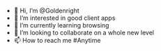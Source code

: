 - 👋 Hi, I’m @Goldenright
- 👀 I’m interested in good client apps
- 🌱 I’m currently learning browsing
- 💞️ I’m looking to collaborate on a whole new level
- 📫 How to reach me #Anytime

<!---
Goldenright/Goldenright is a ✨ special ✨ repository because its `README.md` (this file) appears on your GitHub profile.
You can click the Preview link to take a look at your changes.
--->
